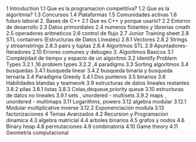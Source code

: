 1 Introduction 
    1.1 Que es la programacion competitiva? 
    1.2 Que es la algoritmia?
    1.3 Concursos
    1.4 Plataformas 
    1.5 Comunidades activas
    1.6 futuro laboral
2. Bases de C++
    2.1 Que es C++ y porque usarlo?
    2.2 Entorno de desarrollo
    2.3 Datos primordiales
    2.4 numeros flotantes y librerias cmath 
    2.5 operadores aritmeticos 
    2.6 control de flujo
    2.7 Junior Training sheet
    2.8 STL containers (Estructuras de Datos Lineales)
        2.8.1 Vectores
        2.8.2 Strings y streamstrings
        2.8.3 pairs y tuplas
        2.8.4 Algoritmos STL
    2.9 Apuntadores-Iteradores
    2.10 Errores comunes y debugeo 
3. Algoritmos Basicos
    3.1 Complejidad de tiempo y espacio de un algoritmo
    3.2 Identify Problem Types
        3.2.1 ,16 problem types
        3.2.2 ,4 paradigms
    3.3 Sorting algoritmos
    3.4 busquedas
        3.4.1 busqueda linear 
        3.4.2 busqueda binaria y busqueda ternaria 
    3.4 Paradigma Greedy 
        3.4.1 Dos punteros
    3.5 binarios
    3.6 Habilidades blandas y teamwork
    3.9  estructuras de datos lineales restantes
        3.8.2 pilas
        3.8.1 listas 
        3.8.3 Colas,dequeue,priority queue
    3.10 estructuras de datos no lineales
        3.9.1 sets , unordered - multisets
        3.9.2 maps , unordered - multimaps
    3.11 Logarithms, powers
    3.12 algebra modular
        3.12.1 Modular multiplicative inverse
        3.12.2 Exponenciación modula
    3.13 factorizaciones
4 Temas Avanzados
    4.2 Recursion y Programacion dinamica
    4.3	algebra matricial
    4.4 arboles binarios 
    4.5 grafos y nodos
    4.6 Binary heap
    4.8 permutaciones
    4.9 combinatoria
    4.10 Game theory 
    4.11 Geometría computacional